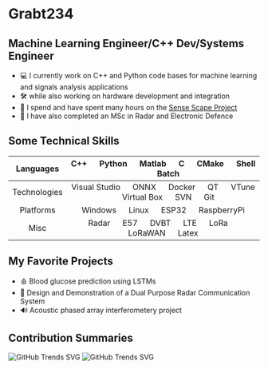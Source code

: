 # Grabt234 

## Machine Learning Engineer/C++ Dev/Systems Engineer

- 💻 I currently work on C++ and Python code bases for machine learning and signals analysis applications
- 🛠 while also working on hardware development and integration
- 🎤 I spend and have spent many hours on the [Sense Scape Project](https://github.com/Sense-Scape)
- 📡 I have also completed an MSc in Radar and Electronic Defence

## Some Technical Skills

| Languages | C++ &emsp; Python &emsp; Matlab &emsp; C &emsp; CMake  &emsp; Shell &emsp; Batch |
| :---:   | :---: |
| Technologies |  Visual Studio &emsp; ONNX &emsp; Docker &emsp; QT &emsp; VTune &emsp; Virtual Box &emsp; SVN &emsp; Git |
| Platforms   | Windows &emsp; Linux &emsp; ESP32 &emsp; RaspberryPi|
|  Misc  | Radar &emsp; E57 &emsp; DVBT &emsp; LTE &emsp; LoRa &emsp; LoRaWAN &emsp; Latex|

## My Favorite Projects

- 🩸 Blood glucose prediction using LSTMs
- 📱 Design and Demonstration of a Dual Purpose Radar Communication System
- 🔊 Acoustic phased array interferometery project

## Contribution Summaries
![GitHub Trends SVG](https://api.githubtrends.io/user/svg/Grabt234/langs?time_range=one_year&use_percent=True&include_private=True&group=private&loc_metric=changed&theme=synthwaves)                           ![GitHub Trends SVG](https://api.githubtrends.io/user/svg/Grabt234/repos?time_range=one_year&include_private=True&group=private&loc_metric=changed&theme=synthwaves)
